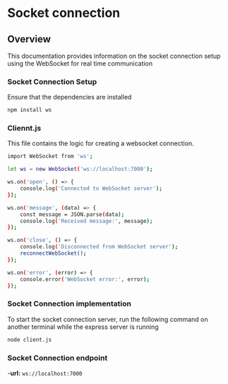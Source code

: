 # Socket connection

## Overview
This documentation provides information on the socket connection setup using the WebSocket for real time communication

### Socket Connection Setup
Ensure that the dependencies are installed
```bash
npm install ws
```
### Cliennt.js
This file contains the logic for creating a websocket connection.
```bash
import WebSocket from 'ws';

let ws = new WebSocket('ws://localhost:7000');

ws.on('open', () => {
    console.log('Connected to WebSocket server');
});

ws.on('message', (data) => {
    const message = JSON.parse(data);
    console.log('Received message:', message); 
});

ws.on('close', () => {
    console.log('Disconnected from WebSocket server');
    reconnectWebSocket();
});

ws.on('error', (error) => {
    console.error('WebSocket error:', error);
});

```
### Socket Connection implementation
To start the socket connection server, run the following command on another terminal while the express server is running
```bash
node client.js
```

### Socket Connection endpoint
-**url:** `ws://localhost:7000`